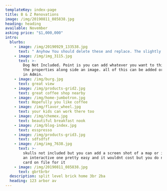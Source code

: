 ```yaml
---
templateKey: index-page
title: B & Z Renovations
image: /img/20190811_085838.jpg
heading: heading
available: November
asking price: "$1,000,000"
intro:
  blurbs:
    - image: /img/20190929_133538.jpg
      text: " Anyhow You should delete these and replace. The slightly harder Part is setting the font colors and formatting. that has to be done in code. Also I can add new inputs or map capability but that will eventually push you to hitting request quota and incurring cost. I will give you info regarding usage cost beyond the free deployment level."
    - image: /img/img_3115.jpg
      text: >-
        Dog Not Included. Point is you can add whatever you want to this to sell
        the properties along side an image. all of this can be added or deleted
        in Admin.
    - image: /img/burg.jpg
      text: great view
    - image: /img/products-grid2.jpg
      text: great coffee shop nearby
    - image: /img/home-jumbotron.jpg
      text: Hopefully you like coffee
    - image: /img/flavor_wheel.jpg
      text: your kids can work there too
    - image: /img/chemex.jpg
      text: beautiful breakfast nook
    - image: /img/blog-index.jpg
      text: esspresso
    - image: /img/products-grid3.jpg
      text: sdfsdfsf
    - image: /img/img_7638.jpg
      text: >-
        skulls not included but you can add a screen shot of a map or i can add
        an interactive one pretty easy and it wouldnt cost but you do need a
        card on file for it
    - image: /img/20190811_085838.jpg
      text: gbrtbrbr
  description: split level brick home 3br 2ba
  heading: 123 arbor av
---
```

